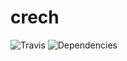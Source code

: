 # crech

![Travis](https://travis-ci.org/artjock/crech.svg)
![Dependencies](https://david-dm.org/artjock/crech.svg)
